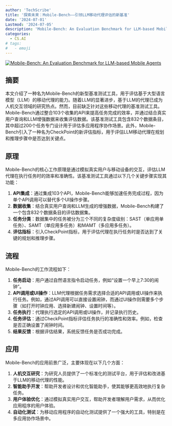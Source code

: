 ```yaml
---
author: 'TechScribe'
title: '探索未来：Mobile-Bench——引领LLM移动代理评估的新基准'
date: '2024-07-01'
Lastmod: '2024-07-05'
description: 'Mobile-Bench: An Evaluation Benchmark for LLM-based Mobile Agents'
categories:
  - CS.AI
# tags:
#   - emoji
---
```


[![Mobile-Bench: An Evaluation Benchmark for LLM-based Mobile Agents](https://arxiv-research-1301205113.cos.ap-guangzhou.myqcloud.com/images/2407.00993v1.pdf_0.jpg)](https://arxiv.org/abs/2407.00993v1)

## 摘要

本文介绍了一种名为Mobile-Bench的新型基准测试工具，用于评估基于大型语言模型（LLM）的移动代理的能力。随着LLM的显著进步，基于LLM的代理已成为人机交互领域的研究热点。然而，目前缺乏针对这些移动代理的基准测试工具。Mobile-Bench通过整合103个收集的API来提高任务完成的效率，并通过结合真实用户查询和LLM增强数据来收集评估数据。该基准测试工具包含832个数据条目，其中超过200个任务专门设计用于评估多应用程序协作场景。此外，Mobile-Bench引入了一种名为CheckPoint的新评估指标，用于评估LLM移动代理在规划和推理步骤中是否达到关键点。<!--more-->

## 原理

Mobile-Bench的核心工作原理是通过模拟真实用户与移动设备的交互，评估LLM代理在执行任务时的效率和准确性。该基准测试工具通过以下几个关键步骤实现其功能：
1. **API集成**：通过集成103个API，Mobile-Bench能够加速任务完成过程，因为单个API调用可以替代多个UI操作步骤。
2. **数据收集**：结合真实用户查询和LLM生成的增强数据，Mobile-Bench构建了一个包含832个数据条目的评估数据集。
3. **任务分类**：数据集中的任务被分为三个不同的复杂度级别：SAST（单应用单任务）、SAMT（单应用多任务）和MAMT（多应用多任务）。
4. **评估指标**：引入CheckPoint指标，用于评估代理在执行任务时是否达到了关键的规划和推理步骤。

## 流程

Mobile-Bench的工作流程如下：
1. **任务启动**：用户通过自然语言指令启动任务，例如“设置一个早上7:30的闹钟”。
2. **API调用或UI操作**：LLM代理根据任务需求选择合适的API调用或UI操作来执行任务。例如，通过API调用可以直接设置闹钟，而通过UI操作则需要多个步骤（如打开时钟应用、选择新建闹钟、设置时间等）。
3. **任务执行**：代理执行选定的API调用或UI操作，并记录执行历史。
4. **任务评估**：通过CheckPoint指标评估任务执行的准确性和效率。例如，检查是否正确设置了闹钟时间。
5. **结果反馈**：根据评估结果，系统反馈任务是否成功完成。

## 应用

Mobile-Bench的应用前景广泛，主要体现在以下几个方面：
1. **人机交互研究**：为研究人员提供了一个标准化的测试平台，用于评估和改进基于LLM的移动代理的性能。
2. **智能助手开发**：帮助开发者设计和优化智能助手，使其能够更高效地执行复杂任务。
3. **用户体验优化**：通过模拟真实用户交互，帮助开发者理解用户需求，从而优化应用程序的用户体验。
4. **自动化测试**：为移动应用程序的自动化测试提供了一个强大的工具，特别是在多应用协作场景中。